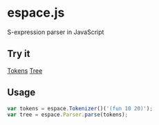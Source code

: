 espace.js
=========

S-expression parser in JavaScript

Try it
------

[Tokens](http://madflame991.github.io/espace.js/examples/tokens/tokens.html)
[Tree](http://madflame991.github.io/espace.js/examples/tree/tree.html)


Usage
-----

```javascript
var tokens = espace.Tokenizer()('(fun 10 20)');
var tree = espace.Parser.parse(tokens);
```